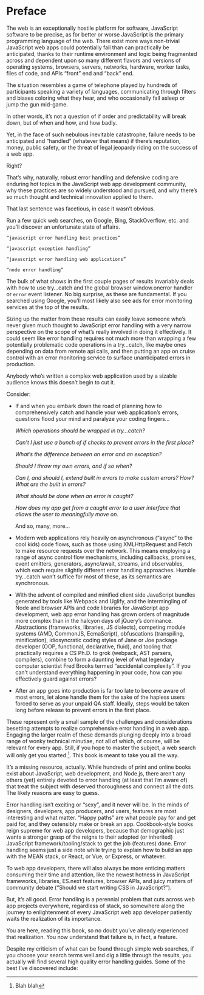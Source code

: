 # Preface

The web is an exceptionally hostile platform for software, JavaScript software to be precise, as for better or worse JavaScript is the primary programming language of the web.  There exist more ways non-trivial JavaScript web apps could potentially fail than can practically be anticipated, thanks to their runtime environment and logic being fragmented across and dependent upon so many different flavors and versions of operating systems, browsers, servers, networks, hardware, worker tasks, files of code, and APIs “front” end and “back” end.

The situation resembles a game of telephone played by hundreds of participants speaking a variety of languages, communicating through filters and biases coloring what they hear, and who occasionally fall asleep or jump the gun mid-game.

In other words, it’s not a question of if order and predictability will break down, but of when and how, and how badly.

Yet, in the face of such nebulous inevitable catastrophe, failure needs to be anticipated and “handled” (whatever that means) if there’s reputation, money, public safety, or the threat of legal jeopardy riding on the success of a web app. 

Right?

That’s why, naturally, robust error handling and defensive coding are enduring hot topics in the JavaScript web app development community, why these practices are so widely understood and pursued, and why there’s so much thought and technical innovation applied to them.

That last sentence was facetious, in case it wasn’t obvious.

Run a few quick web searches, on Google, Bing, StackOverflow, etc. and you’ll discover an unfortunate state of affairs.

    “javascript error handling best practices”

    “javascript exception handling”

    “javascript error handling web applications”

    “node error handling”

The bulk of what shows in the first couple pages of results invariably deals with how to use try…catch and the global browser window.onerror handler or `error` event listener. No big surprise, as these are fundamental. If you searched using Google, you’ll most likely also see ads for error monitoring services at the top of the results.

Sizing up the matter from these results can easily leave someone who’s never given much thought to JavaScript error handling with a very narrow perspective on the scope of what’s really involved in doing it effectively.  It could seem like error handling requires not much more than wrapping a few potentially problematic code operations in a try…catch, like maybe ones depending on data from remote api calls, and then putting an app on cruise control with an error monitoring service to surface unanticipated errors in production.

Anybody who’s written a complex web application used by a sizable audience knows this doesn’t begin to cut it.

Consider:

- If and when you embark down the road of planning how to comprehensively catch and handle your web application’s errors, questions flood your mind and paralyze your coding fingers…

	_Which operations should be wrapped in try…catch?_
    
    _Can’t I just use a bunch of if checks to prevent errors in the first place?_
    
    _What’s the difference between an error and an exception?_
    
    _Should I throw my own errors, and if so when?_
    
    _Can I, and should I, extend built in errors to make custom errors? How? What are the built in errors?_

    _What should be done when an error is caught?_
    
    _How does my app get from a caught error to a user interface that allows the user to meaningfully move on._
    
    And so, many, more…

- Modern web applications rely heavily on asynchronous (“async” to the cool kids) code flows, such as those using XMLHttpRequest and Fetch to make resource requests over the network. This means employing a range of async control flow mechanisms, including callbacks, promises, event emitters, generators, async/await, streams, and observables, which each require slightly different error handling approaches. Humble try…catch won’t suffice for most of these, as its semantics are synchronous.

- With the advent of compiled and minified client side JavaScript bundles generated by tools like Webpack and Uglify, and the intermingling of Node and browser APIs and code libraries for JavaScript app development, web app error handling has grown orders of magnitude more complex than in the halcyon days of jQuery’s dominance. Abstractions (frameworks, libraries, JS dialects), competing module systems (AMD, CommonJS, EcmaScript), obfuscations (transpiling, minification), idiosyncratic coding styles of Jane or Joe package developer (OOP, functional, declarative, fluid), and tooling that practically requires a CS Ph.D. to grok (webpack, AST parsers, compilers), combine to form a daunting level of what legendary computer scientist Fred Brooks termed “accidental complexity”. If you can’t understand everything happening in your code, how can you effectively guard against errors?

- After an app goes into production is far too late to become aware of most errors, let alone handle them for the sake of the hapless users forced to serve as your unpaid QA staff. Ideally, steps would be taken long before release to prevent errors in the first place.

These represent only a small sample of the challenges and considerations besetting attempts to realize comprehensive error handling in a web app. Engaging the larger realm of these demands plunging deeply into a broad range of wonky technical minutiae, not all of which, of course, will be relevant for every app. Still, if you hope to master the subject, a web search will only get you started [^1]. This book is meant to take you all the way.

It’s a missing resource, actually. While hundreds of print and online books exist  about JavaScript, web development, and Node.js, there aren’t any others (yet) entirely devoted to error handling (at least that I’m aware of) that treat the subject with deserved thoroughness and connect all the dots. The likely reasons are easy to guess.

Error handling isn’t exciting or “sexy”, and it never will be. In the minds of designers, developers, app producers, and users, features are most interesting and what matter. “Happy paths” are what people pay for and get paid for, and they ostensibly make or break an app. Cookbook-style books reign supreme for web app developers, because that demographic just wants a stronger grasp of the reigns to their adopted (or inherited) JavaScript framework/tooling/stack to get the job (features) done. Error handling seems just a side note while trying to explain how to build an app with the MEAN stack, or React, or Vue, or Express, or whatever.

To web app developers, there will also always be more enticing matters consuming their time and attention, like the newest hotness in JavaScript frameworks, libraries, ES.next features, browser APIs, and juicy matters of community debate (“Should we start writing CSS in JavaScript?”).

But, it’s all good. Error handling is a perennial problem that cuts across web app projects everywhere, regardless of stack, so somewhere along the journey to enlightenment of every JavaScript web app developer patiently waits the realization of its importance.

You are here, reading this book, so no doubt you’ve already experienced that realization. You now understand that failure is, in fact, a feature.


Despite my criticism of what can be found through simple web searches, if you choose your search terms well and dig a little through the results, you actually will find several high quality error handling guides. Some of the best I’ve discovered include:


[^1]:	Blah blah